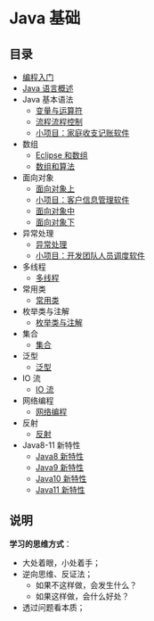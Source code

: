 # Java 基础

## 目录

* [编程入门](note/ch00/README.md)
* [Java 语言概述](note/ch01/README.md)
* Java 基本语法
  * [变量与运算符](note/ch02/README.md)
  * [流程流程控制](note/ch02/README01.md)
  * [小项目：家庭收支记账软件](note/ch02/Project.md)
* 数组
  * [Eclipse 和数组](note/ch03/README.md)
  * [数组和算法](note/ch03/README01.md)
* 面向对象
  * [面向对象上](note/ch04/README.md)
  * [小项目：客户信息管理软件](note/ch04/Project.md)
  * [面向对象中](note/ch04/README01.md)
  * [面向对象下](note/ch04/README02.md)
* 异常处理
  * [异常处理](note/ch05/README.md)
  * [小项目：开发团队人员调度软件](note/ch05/Project.md)
* 多线程
  * [多线程](note/ch06/README.md)
* 常用类
  * [常用类](note/ch07/README.md)
* 枚举类与注解
  * [枚举类与注解](note/ch08/README.md)
* 集合
  * [集合](note/ch09/README.md)
* 泛型
  * [泛型](note/ch10/README.md)
* IO 流
  * [IO 流](note/ch11/README.md)
* 网络编程
  * [网络编程](note/ch12/README.md)
* 反射
  * [反射](note/ch13/README.md)
* Java8-11 新特性
  * [Java8 新特性](note/ch14/README.md)
  * [Java9 新特性](note/ch14/README01.md)
  * [Java10 新特性](note/ch14/README02.md)
  * [Java11 新特性](note/ch14/README03.md)

## 说明

**学习的思维方式**：

* 大处着眼，小处着手；
* 逆向思维、反证法；
  * 如果不这样做，会发生什么？
  * 如果这样做，会什么好处？
* 透过问题看本质；
